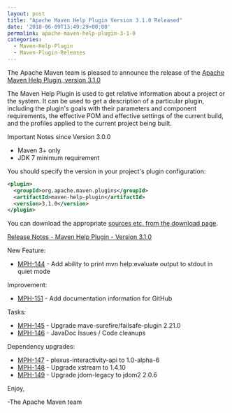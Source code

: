```yaml
---
layout: post
title: "Apache Maven Help Plugin Version 3.1.0 Released"
date: '2018-06-09T13:49:29+00:00'
permalink: apache-maven-help-plugin-3-1-0
categories:
  - Maven-Help-Plugin
  - Maven-Plugin-Releases
---
```

The Apache Maven team is pleased to announce the release of the
[Apache Maven Help Plugin, version 3.1.0](https://maven.apache.org/plugins/maven-help-plugin/)

The Maven Help Plugin is used to get relative information about a project or
the system. It can be used to get a description of a particular plugin,
including the plugin's goals with their parameters and component requirements,
the effective POM and effective settings of the current build, and the profiles
applied to the current project being built.

Important Notes since Version 3.0.0

* Maven 3+ only
* JDK 7 minimum requirement


You should specify the version in your project's plugin configuration:

```xml
<plugin>
  <groupId>org.apache.maven.plugins</groupId>
  <artifactId>maven-help-plugin</artifactId>
  <version>3.1.0</version>
</plugin>
```

You can download the appropriate [sources etc. from the download page](https://maven.apache.org/plugins/maven-help-plugin/download.cgi).


<!-- more -->

[Release Notes - Maven Help Plugin - Version 3.1.0](https://issues.apache.org/jira/secure/ReleaseNote.jspa?projectId=12317522&version=12343004)

New Feature:

* [MPH-144](https://issues.apache.org/jira/browse/MPH-144) - Add ability to print mvn help:evaluate output to stdout in quiet mode

Improvement:

* [MPH-151](https://issues.apache.org/jira/browse/MPH-151) - Add documentation information for GitHub

Tasks:

* [MPH-145](https://issues.apache.org/jira/browse/MPH-145) - Upgrade mave-surefire/failsafe-plugin 2.21.0
* [MPH-146](https://issues.apache.org/jira/browse/MPH-146) - JavaDoc Issues / Code cleanups

Dependency upgrades:

* [MPH-147](https://issues.apache.org/jira/browse/MPH-147) - plexus-interactivity-api to 1.0-alpha-6
* [MPH-148](https://issues.apache.org/jira/browse/MPH-148) - Upgrade xstream to 1.4.10
* [MPH-149](https://issues.apache.org/jira/browse/MPH-149) - Upgrade jdom-legacy to jdom2 2.0.6

Enjoy,

-The Apache Maven team

